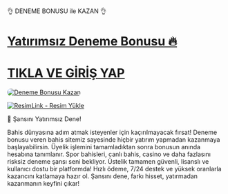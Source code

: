 👌 DENEME BONUSU ile KAZAN 👌

# <a href="https://t.me/+0JOgru5ccMkzODNk">Yatırımsız Deneme Bonusu 🔥</a>
# <a href="https://t.me/+0JOgru5ccMkzODNk">TIKLA VE GİRİŞ YAP</a>

<a href="https://t.me/+0JOgru5ccMkzODNk" title="GrandPasha Bonus Fırsatları">
    <img src="https://i.ibb.co/5K7Ks6w/zzzz3.gif" alt="Deneme Bonusu Kazan" style="max-width:100%; height:auto; border-radius:8px;">
</a>

<a href="https://t.me/+0JOgru5ccMkzODNk" title="ResimLink - Resim Yükle"><img src="https://r.resimlink.com/TeVqC.jpeg" title="ResimLink - Resim Yükle" alt="ResimLink - Resim Yükle"></a>


 🎰 Şansını Yatırımsız Dene!

Bahis dünyasına adım atmak isteyenler için kaçırılmayacak fırsat!
Deneme bonusu veren bahis sitemiz sayesinde hiçbir yatırım yapmadan kazanmaya başlayabilirsin.
Üyelik işlemini tamamladıktan sonra bonusun anında hesabına tanımlanır. Spor bahisleri, canlı bahis, casino ve daha fazlasını risksiz deneme şansı seni bekliyor.
Üstelik tamamen güvenli, lisanslı ve kullanıcı dostu bir platformda! Hızlı ödeme, 7/24 destek ve yüksek oranlarla kazancını katlamaya hazır ol.
Şansını dene, farkı hisset, yatırmadan kazanmanın keyfini çıkar!
